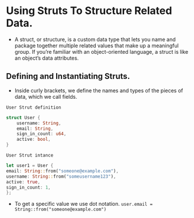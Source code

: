 # Using Struts To Structure Related Data.

- A struct, or structure, is a custom data type that lets you name and package together multiple related values that make up a meaningful group. If you’re familiar with an object-oriented language, a struct is like an object’s data attributes.

## Defining and Instantiating Struts.

- Inside curly brackets, we define the names and types of the pieces of data, which we call fields.

`User Strut definition`

```rs
struct User {
    username: String,
    email: String,
    sign_in_count: u64,
    active: bool,
}
```

`User Strut intance`

```rs
let user1 = User {
email: String::from("someone@example.com"),
username: String::from("someusername123"),
active: true,
sign_in_count: 1,
};
```

- To get a specific value we use dot notation.
  `user.email = String::from("someone@example.com")`

